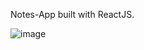 Notes-App built with ReactJS.

![image](https://user-images.githubusercontent.com/63950523/119271012-3af7a300-bc08-11eb-9011-ebe0f979087a.png)

